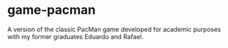 # game-pacman
 A version of the classic PacMan game developed for academic purposes with my former graduates Eduardo and Rafael.
